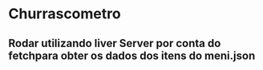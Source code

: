 # Churrascometro

## Rodar utilizando liver Server por conta do fetchpara obter os dados dos itens do meni.json